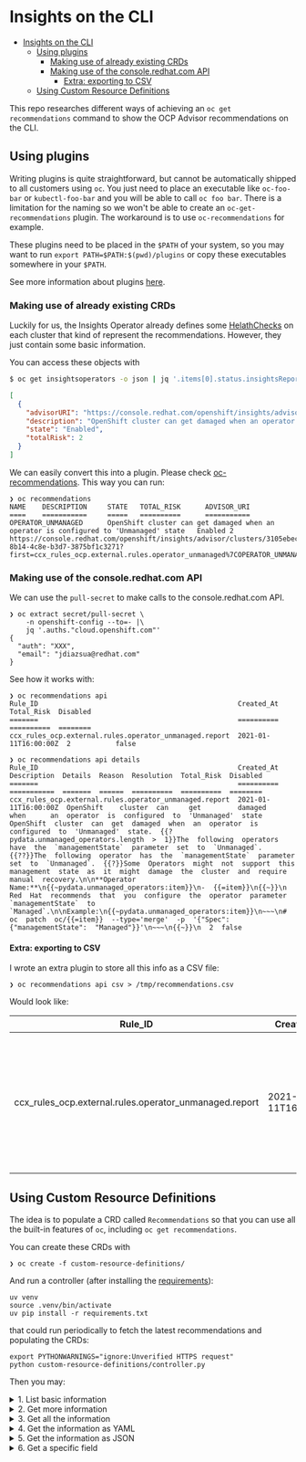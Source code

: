 # Insights on the CLI

- [Insights on the CLI](#insights-on-the-cli)
  - [Using plugins](#using-plugins)
    - [Making use of already existing CRDs](#making-use-of-already-existing-crds)
    - [Making use of the console.redhat.com API](#making-use-of-the-consoleredhatcom-api)
      - [Extra: exporting to CSV](#extra-exporting-to-csv)
  - [Using Custom Resource Definitions](#using-custom-resource-definitions)

This repo researches different ways of achieving an `oc get recommendations`
command to show the OCP Advisor recommendations on the CLI.

## Using plugins

Writing plugins is quite straightforward, but cannot be automatically shipped
to all customers using `oc`. You just need to place an executable like
`oc-foo-bar` or `kubectl-foo-bar` and you will be able to call `oc foo bar`.
There is a limitation for the naming so we won't be able to create an
`oc-get-recommendations` plugin. The workaround is to use `oc-recommendations`
for example.

These plugins need to be placed in the `$PATH` of your system, so you may want
to run `export PATH=$PATH:$(pwd)/plugins` or copy these executables somewhere in your
`$PATH`.

See more information about plugins [here](https://kubernetes.io/docs/tasks/extend-kubectl/kubectl-plugins/).

### Making use of already existing CRDs

Luckily for us, the Insights Operator already defines some [HelathChecks](https://github.com/openshift/api/blob/25d2eecae482743bb3bbb30e0e6a34a8bcdb1a36/operator/v1/types_insights.go#L86)
on each cluster that kind of represent the recommendations. However, they just
contain some basic information.

You can access these objects with

```sh
$ oc get insightsoperators -o json | jq '.items[0].status.insightsReport.healthChecks'
```
```json
[
  {
    "advisorURI": "https://console.redhat.com/openshift/insights/advisor/clusters/3105ebec-8b14-4c8e-b3d7-3875bf1c3271?first=ccx_rules_ocp.external.rules.operator_unmanaged%7COPERATOR_UNMANAGED",
    "description": "OpenShift cluster can get damaged when an operator is configured to 'Unmanaged' state",
    "state": "Enabled",
    "totalRisk": 2
  }
]
```

We can easily convert this into a plugin. Please check [oc-recommendations](oc-recommendations).
This way you can run:

```
❯ oc recommendations
NAME    DESCRIPTION     STATE   TOTAL_RISK      ADVISOR_URI
====    ===========     =====   ==========      ===========
OPERATOR_UNMANAGED      OpenShift cluster can get damaged when an operator is configured to 'Unmanaged' state   Enabled 2       https://console.redhat.com/openshift/insights/advisor/clusters/3105ebec-8b14-4c8e-b3d7-3875bf1c3271?first=ccx_rules_ocp.external.rules.operator_unmanaged%7COPERATOR_UNMANAGED
```

### Making use of the console.redhat.com API

We can use the `pull-secret` to make calls to the console.redhat.com API.

```
❯ oc extract secret/pull-secret \
    -n openshift-config --to=- |\
    jq '.auths."cloud.openshift.com"'
{
  "auth": "XXX",
  "email": "jdiazsua@redhat.com"
}
```

See how it works with:

```
❯ oc recommendations api
Rule_ID                                                 Created_At            Total_Risk  Disabled
=======                                                 ==========            ==========  ========
ccx_rules_ocp.external.rules.operator_unmanaged.report  2021-01-11T16:00:00Z  2           false
```

```
❯ oc recommendations api details
Rule_ID                                                 Created_At            Description  Details  Reason  Resolution  Total_Risk  Disabled
=======                                                 ==========            ===========  =======  ======  ==========  ==========  ========
ccx_rules_ocp.external.rules.operator_unmanaged.report  2021-01-11T16:00:00Z  OpenShift    cluster  can     get         damaged     when      an  operator  is  configured  to  'Unmanaged'  state  OpenShift  cluster  can  get  damaged  when  an  operator  is  configured  to  'Unmanaged'  state.  {{?pydata.unmanaged_operators.length  >  1}}The  following  operators  have  the  `managementState`  parameter  set  to  `Unmanaged`.  {{??}}The  following  operator  has  the  `managementState`  parameter  set  to  `Unmanaged`.  {{?}}Some  Operators  might  not  support  this  management  state  as  it  might  damage  the  cluster  and  require  manual  recovery.\n\n**Operator  Name:**\n{{~pydata.unmanaged_operators:item}}\n-  {{=item}}\n{{~}}\n  Red  Hat  recommends  that  you  configure  the  operator  parameter  `managementState`  to  `Managed`.\n\nExample:\n{{~pydata.unmanaged_operators:item}}\n~~~\n#  oc  patch  oc/{{=item}}  --type='merge'  -p  '{"Spec":{"managementState":  "Managed"}}'\n~~~\n{{~}}\n  2  false
```

#### Extra: exporting to CSV

I wrote an extra plugin to store all this info as a CSV file:

```
❯ oc recommendations api csv > /tmp/recommendations.csv
```

Would look like:

| Rule_ID                                                | Created_At           | Description                                                                                                                                                                       | Details                                                                                            | Reason                                                                                                                                                                                                                                                                                                                                                                                                                                                                                                                                                                                                                                    | Resolution                                                                                                                                                                                                                                                                                                                                                                                                                                                                                                                       | Total_Risk | Disabled |
| ------------------------------------------------------ | -------------------- | --------------------------------------------------------------------------------------------------------------------------------------------------------------------------------- | -------------------------------------------------------------------------------------------------- | ----------------------------------------------------------------------------------------------------------------------------------------------------------------------------------------------------------------------------------------------------------------------------------------------------------------------------------------------------------------------------------------------------------------------------------------------------------------------------------------------------------------------------------------------------------------------------------------------------------------------------------------- | -------------------------------------------------------------------------------------------------------------------------------------------------------------------------------------------------------------------------------------------------------------------------------------------------------------------------------------------------------------------------------------------------------------------------------------------------------------------------------------------------------------------------------- | ---------- | -------- |
| ccx_rules_ocp.external.rules.operator_unmanaged.report | 2021-01-11T16:00:00Z | OpenShift  cluster    can         get           damaged         when       an                                operator        is         configured         to  'Unmanaged'  state | OpenShift  cluster  can  get  damaged  when  an  operator  is  configured  to  'Unmanaged'  state. | ```{{?pydata.unmanaged_operators.length  >  1}}The  following  operators  have  the  `managementState`  parameter  set  to  `Unmanaged`.  {{??}}The  following  operator  has  the  `managementState`  parameter  set  to  `Unmanaged`.  {{?}}Some  Operators  might  not  support  this  management  state  as  it  might  damage  the  cluster  and  require  manual  recovery. **Operator                                                                                  Name:** {{~pydata.unmanaged_operators:item}} -                                                                                           {{=item}} {{~}}``` | ```Red                                                                                      Hat        recommends  that          you             configure  the                               operator        parameter  `managementState`  to  `Managed`. Example: {{~pydata.unmanaged_operators:item}} ~~~ #                                                                                           oc         patch       oc/{{=item}}  --type='merge'  -p         '{"Spec":{"managementState":  "Managed"}}' ~~~ {{~}}``` | 2          | false    |

## Using Custom Resource Definitions

The idea is to populate a CRD called `Recommendations` so that you can use
all the built-in features of `oc`, including `oc get recommendations`.

You can create these CRDs with

```
❯ oc create -f custom-resource-definitions/
```

And run a controller (after installing the [requirements](requirements.txt)):

```
uv venv
source .venv/bin/activate
uv pip install -r requirements.txt
```

that could run periodically to fetch the latest recommendations and populating
the CRDs:

```
export PYTHONWARNINGS="ignore:Unverified HTTPS request"
python custom-resource-definitions/controller.py
```

Then you may:

<details>
<summary>1. List basic information</summary>
<br>

```
❯ oc get recommendations
NAME                                                     CREATED AT             TOTAL RISK
ccx-rules-ocp.external.rules.operator-unmanaged.report   2021-01-11T16:00:00Z   2
```

</details>

<details>
<summary>2. Get more information</summary>
<br>

```
❯ oc get recommendations -o wide
NAME                                                     DESCRIPTION                                                                             CREATED AT             TOTAL RISK   DETAILS
ccx-rules-ocp.external.rules.operator-unmanaged.report   OpenShift cluster can get damaged when an operator is configured to 'Unmanaged' state   2021-01-11T16:00:00Z   2            OpenShift cluster can get damaged when an operator is configured to 'Unmanaged' state.
```

</details>

<details>
<summary>3. Get all the information</summary>
<br>

```
❯ oc describe recommendations/ccx-rules-ocp.external.rules.operator-unmanaged.report
Name:         ccx-rules-ocp.external.rules.operator-unmanaged.report
Namespace:    
Labels:       <none>
Annotations:  <none>
API Version:  monitoring.openshift.io/v1
Kind:         Recommendation
Metadata:
  Creation Timestamp:  2024-11-21T10:20:50Z
  Generation:          1
  Resource Version:    1468352
  UID:                 c66042c1-79e3-41a6-8cbe-6d6061040d72
Spec:
  created_at:        2021-01-11T16:00:00Z
  Description:       OpenShift cluster can get damaged when an operator is configured to 'Unmanaged' state
  Details:           OpenShift cluster can get damaged when an operator is configured to 'Unmanaged' state.
  disable_feedback:  
  Disabled:          false
  extra_data:
    error_key:  OPERATOR_UNMANAGED
    Type:       rule
  Internal:     false
  Reason:       {{?pydata.unmanaged_operators.length > 1}}The following operators have the `managementState` parameter set to `Unmanaged`. {{??}}The following operator has the `managementState` parameter set to `Unmanaged`. {{?}}Some Operators might not support this management state as it might damage the cluster and require manual recovery.

**Operator Name:**
{{~pydata.unmanaged_operators:item}}
- {{=item}}
{{~}}

  Resolution:  Red Hat recommends that you configure the operator parameter `managementState` to `Managed`.

Example:
{{~pydata.unmanaged_operators:item}}
~~~
# oc patch oc/{{=item}} --type='merge' -p '{"Spec":{"managementState": "Managed"}}'
~~~
{{~}}

  Tags:
    service_availability
  total_risk:  2
  user_vote:   0
Events:        <none>
```

</details>

<details>
<summary>4. Get the information as YAML</summary>
<br>

```
❯ oc get recommendations/ccx-rules-ocp.external.rules.operator-unmanaged.report -o yaml
apiVersion: monitoring.openshift.io/v1
kind: Recommendation
metadata:
  creationTimestamp: "2024-11-21T10:20:50Z"
  generation: 1
  name: ccx-rules-ocp.external.rules.operator-unmanaged.report
  resourceVersion: "1468352"
  uid: c66042c1-79e3-41a6-8cbe-6d6061040d72
spec:
  created_at: "2021-01-11T16:00:00Z"
  description: OpenShift cluster can get damaged when an operator is configured to
    'Unmanaged' state
  details: OpenShift cluster can get damaged when an operator is configured to 'Unmanaged'
    state.
  disable_feedback: ""
  disabled: false
  extra_data:
    error_key: OPERATOR_UNMANAGED
    type: rule
  internal: false
  reason: |
    {{?pydata.unmanaged_operators.length > 1}}The following operators have the `managementState` parameter set to `Unmanaged`. {{??}}The following operator has the `managementState` parameter set to `Unmanaged`. {{?}}Some Operators might not support this management state as it might damage the cluster and require manual recovery.

    **Operator Name:**
    {{~pydata.unmanaged_operators:item}}
    - {{=item}}
    {{~}}
  resolution: |
    Red Hat recommends that you configure the operator parameter `managementState` to `Managed`.

    Example:
    {{~pydata.unmanaged_operators:item}}
    ~~~
    # oc patch oc/{{=item}} --type='merge' -p '{"Spec":{"managementState": "Managed"}}'
    ~~~
    {{~}}
  tags:
  - service_availability
  total_risk: 2
  user_vote: 0
```

</details>

<details>
<summary>5. Get the information as JSON</summary>
<br>

```
❯ oc get recommendations/ccx-rules-ocp.external.rules.operator-unmanaged.report -o json
{
    "apiVersion": "monitoring.openshift.io/v1",
    "kind": "Recommendation",
    "metadata": {
        "creationTimestamp": "2024-11-21T10:20:50Z",
        "generation": 1,
        "name": "ccx-rules-ocp.external.rules.operator-unmanaged.report",
        "resourceVersion": "1468352",
        "uid": "c66042c1-79e3-41a6-8cbe-6d6061040d72"
    },
    "spec": {
        "created_at": "2021-01-11T16:00:00Z",
        "description": "OpenShift cluster can get damaged when an operator is configured to 'Unmanaged' state",
        "details": "OpenShift cluster can get damaged when an operator is configured to 'Unmanaged' state.",
        "disable_feedback": "",
        "disabled": false,
        "extra_data": {
            "error_key": "OPERATOR_UNMANAGED",
            "type": "rule"
        },
        "internal": false,
        "reason": "{{?pydata.unmanaged_operators.length \u003e 1}}The following operators have the `managementState` parameter set to `Unmanaged`. {{??}}The following operator has the `managementState` parameter set to `Unmanaged`. {{?}}Some Operators might not support this management state as it might damage the cluster and require manual recovery.\n\n**Operator Name:**\n{{~pydata.unmanaged_operators:item}}\n- {{=item}}\n{{~}}\n",
        "resolution": "Red Hat recommends that you configure the operator parameter `managementState` to `Managed`.\n\nExample:\n{{~pydata.unmanaged_operators:item}}\n~~~\n# oc patch oc/{{=item}} --type='merge' -p '{\"Spec\":{\"managementState\": \"Managed\"}}'\n~~~\n{{~}}\n",
        "tags": [
            "service_availability"
        ],
        "total_risk": 2,
        "user_vote": 0
    }
}
```

</details>

<details>
<summary>6. Get a specific field</summary>
<br>

```
❯ oc get recommendations/ccx-rules-ocp.external.rules.operator-unmanaged.report -o json | jq .spec.tags
[
  "service_availability"
]
```

</details>